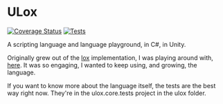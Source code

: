 # ULox

[![Coverage Status](https://coveralls.io/repos/github/stevehalliwell/ulox/badge.svg?branch=main)](https://coveralls.io/github/stevehalliwell/ulox?branch=main) [![Tests](https://github.com/stevehalliwell/ulox/actions/workflows/tests.yml/badge.svg)](https://github.com/stevehalliwell/ulox/actions/workflows/tests.yml)

A scripting language and language playground, in C#, in Unity.

Originally grew out of the [lox](https://github.com/munificent/craftinginterpreters) implementation, I was playing around with, [here](https://github.com/stevehalliwell/ulox-work). It was so engaging, I wanted to keep using, and growing, the language.

If you want to know more about the language itself, the tests are the best way right now. They're in the ulox.core.tests project in the ulox folder.
